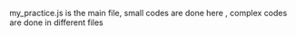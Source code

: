 my_practice.js is the main file,
  small codes are done here ,
  complex codes are done in different files
